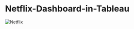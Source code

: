 # Netflix-Dashboard-in-Tableau
![Netflix](https://github.com/Poornachandra02/Netflix-Dashboard-in-Tableau/assets/91492995/2018c967-4306-4c72-b831-1d605fd72cf2)
